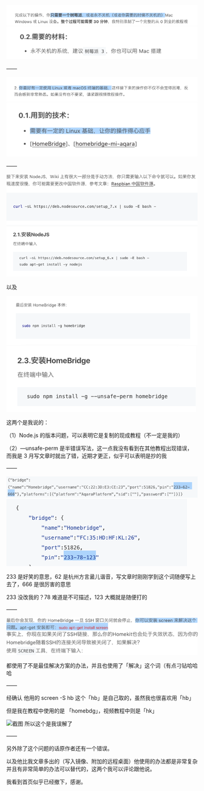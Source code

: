 ![截图](/HomeIssue/1-1.png)
![截图](/HomeIssue/1-2.png)

——

![截图](/HomeIssue/2-1.png)
![截图](/HomeIssue/2-2.png)

——

![截图](/HomeIssue/3-1.png)
![截图](/HomeIssue/3-2.png)

以及

![截图](/HomeIssue/3-3.png)
![截图](/HomeIssue/3-4.png)

这两个是我说的：

（1）Node.js 的版本问题，可以表明它是复制的现成教程（不一定是我的）

（2）—unsafe-perm 是半错误写法，这一点我没有看到在其他教程出现错误，而我是 3 月写文章时就出了错，近期才更正，似乎可以表明是抄的我

——

![截图](/HomeIssue/4-1.png)
![截图](/HomeIssue/4-2.png)

233 是好笑的意思，62 是杭州方言盝儿谐音，写文章时刚刚学到这个词随便写上去了，666 是很厉害的意思

233 没改我的？78 难道是不可描述，123 大概就是随便打的

——

![截图](/HomeIssue/5-1.png)
![截图](/HomeIssue/5-2.png)

都使用了不是最佳解决方案的办法，并且也使用了「解决」这个词（有点刁钻哈哈哈

——

经确认 他用的 screen -S hb 这个「hb」是自己取的，虽然我也很喜欢用「hb」

但是我在教程中使用的是 「homebdg」，视频教程中则是「hk」

![截图](/HomeIssue/6-1.png)
所以这个是我误解了

——

另外除了这个问题的话原作者还有一个错误。

以及他比我文章多出的（写入镜像、附加的远程桌面）他使用的办法都是非常复杂并且有非常简单的办法可以替代的，这两个我可以评论跟他说。

我看到首页似乎已经撤下，感谢。